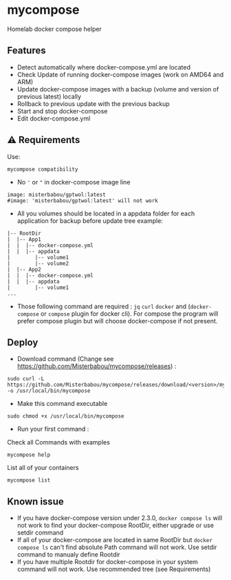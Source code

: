 # mycompose

Homelab docker compose helper

## Features

- Detect automatically where docker-compose.yml are located
- Check Update of running docker-compose images (work on AMD64 and ARM)
- Update docker-compose images with a backup (volume and version of previous latest) locally
- Rollback to previous update with the previous backup
- Start and stop docker-compose
- Edit docker-compose.yml 

## :warning: Requirements

Use: 
```
mycompose compatibility
```

- No `'` or `"` in docker-compose image line
```
image: misterbabou/gptwol:latest
#image: 'misterbabou/gptwol:latest' will not work
```
- All you volumes should be located in a appdata folder for each application for backup before update
tree example:
```
|-- RootDir
|  |-- App1
|  |  |-- docker-compose.yml
|  |  |-- appdata
|        |-- volume1
|        |-- volume2
|  |-- App2
|  |  |-- docker-compose.yml
|  |  |-- appdata
|        |-- volume1
...
```
- Those following command are required : `jq` `curl` `docker` and (`docker-compose` or `compose` plugin for docker cli). For compose the program will prefer compose plugin but will choose docker-compose if not present.

## Deploy

- Download command (Change <version> see https://github.com/Misterbabou/mycompose/releases) : 
```
sudo curl -L https://github.com/Misterbabou/mycompose/releases/download/<version>/mycompose -o /usr/local/bin/mycompose
```

- Make this command executable
```
sudo chmod +x /usr/local/bin/mycompose
```

- Run your first command :

Check all Commands with examples
```
mycompose help
```

List all of your containers
```
mycompose list
```


## Known issue 

- If you have docker-compose version under 2.3.0, `docker compose ls` will not work to find your docker-compose RootDir, either upgrade or use setdir command
- If all of your docker-compose are located in same RootDir but `docker compose ls` can't find absolute Path command will not work. Use setdir command to manualy define Rootdir 
- If you have multiple Rootdir for docker-compose in your system command will not work. Use recommended tree (see Requirements)

